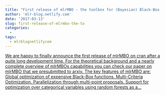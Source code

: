 ```yaml
---
title: "First release of mlrMBO - the toolbox for (Bayesian) Black-Box Optimization"
author: 'mlr-blog.netlify.com'
date: '2017-03-13'
slug: first-release-of-mlrmbo-the-to
categories:
  - 
tags:
  - mlrblognetlifycom
---
```


[We are happy to finally announce the first release of mlrMBO on cran after a quite long development time. For the theoretical background and a nearly complete overview of mlrMBOs capabilities you can check our paper on mlrMBO that we presubmitted to arxiv. The key features of mlrMBO are: Global optimization of expensive Black-Box functions. Multi-Criteria Optimization. Parallelization through multi-point proposals. Support for optimization over categorical variables using random forests as a...<click to read more>](https://mlr-blog.netlify.com/post/2017-03-13-first_release_of_mlrmbo_the_toolbox_for_bayesian_black_box_optimization/)


